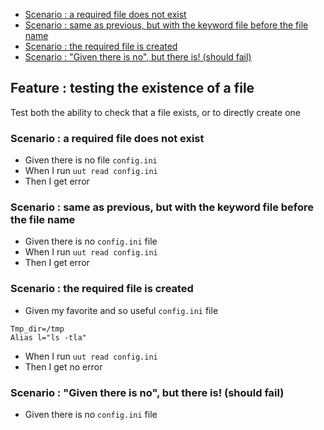 

- [Scenario : a required file does not exist](#scenario--a-required-file-does-not-exist)
- [Scenario : same as previous, but with the keyword file before the file name](#scenario--same-as-previous-but-with-the-keyword-file-before-the-file-name)
- [Scenario : the required file is created](#scenario--the-required-file-is-created)
- [Scenario : "Given there is no", but there is! (should fail)](#scenario--given-there-is-no-but-there-is-should-fail)

<!-- omit from toc -->
## Feature : testing the existence of a file

Test both the ability to check that a file exists, or to directly create one

### Scenario : a required file does not exist 

  - Given there is no file `config.ini`
  - When I run `uut read config.ini`
  - Then I get error


### Scenario : same as previous, but with the keyword file before the file name 

  - Given there is no `config.ini` file 
  - When I run `uut read config.ini`
  - Then I get error


### Scenario : the required file is created
  - Given my favorite and so useful `config.ini` file
```
Tmp_dir=/tmp
Alias l="ls -tla"
```
  - When I run `uut read config.ini`
  - Then I get no error

 ### Scenario : "Given there is no", but there is! (should fail) 

  - Given there is no `config.ini` file 
 
